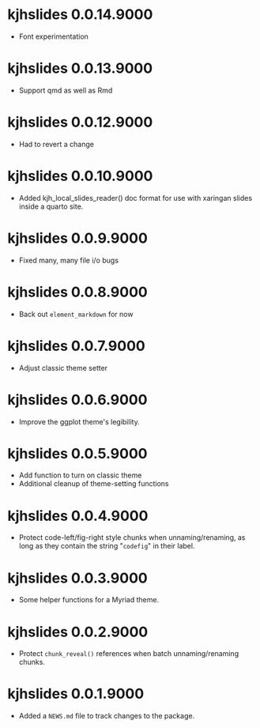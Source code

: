 # kjhslides 0.0.14.9000

* Font experimentation

# kjhslides 0.0.13.9000

* Support qmd as well as Rmd


# kjhslides 0.0.12.9000

* Had to revert a change


# kjhslides 0.0.10.9000

* Added kjh_local_slides_reader() doc format for use with xaringan slides inside a quarto site.

# kjhslides 0.0.9.9000

* Fixed many, many file i/o bugs

# kjhslides 0.0.8.9000

* Back out `element_markdown` for now

# kjhslides 0.0.7.9000

* Adjust classic theme setter

# kjhslides 0.0.6.9000

* Improve the ggplot theme's legibility. 

# kjhslides 0.0.5.9000

* Add function to turn on classic theme
* Additional cleanup of theme-setting functions

# kjhslides 0.0.4.9000

* Protect code-left/fig-right style chunks when unnaming/renaming, as long as they contain the string "`codefig`" in their label. 

# kjhslides 0.0.3.9000

* Some helper functions for a Myriad theme.

# kjhslides 0.0.2.9000

* Protect `chunk_reveal()` references when batch unnaming/renaming chunks.

# kjhslides 0.0.1.9000

* Added a `NEWS.md` file to track changes to the package.
